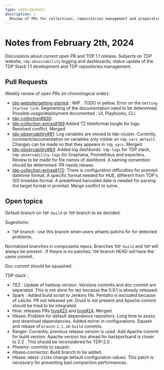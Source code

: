 ```yaml
---
type: contributors
description: |
  Review of PRs for collections, repositories management and preparations for TDP-1.1.
---
```


# Notes from February 2th, 2024

Discussions about current open PR and TDP 1.1 release. Subjects on TDP website, `tdp-observability` logging and dashboards, status update of the TDP Stack 1.1 development and TDP repositories management.

## Pull Requests

Weekly review of open PRs (in chronological order):

- [tdp-website/getting-started](https://github.com/TOSIT-IO/tdp-website/tree/getting-started) : WIP . TODO in yellow. Error on the `Getting Started link`. Segmenting of the documentation need to be determined. Possible usage/deployment documented : UI, Playbooks, CLI.
- [tdp-collection#830](https://github.com/TOSIT-IO/tdp-collection/pull/830):
- [tdp-collection-extras#169](https://github.com/TOSIT-IO/tdp-collection-extras/pull/169):Added TZ timeformat toogle for logs. Resolved conflict. Merged
- [tdp-observability#81](https://github.com/TOSIT-IO/tdp-observability/pull/81): Log variables are moved to tdp-cluster. Currently, comment/documentation on variables only visible on `tdp_vars_default`. Changes can be made so that they appeare in `tdp_vars`. Merged.
- [tdp-observability#83](https://github.com/TOSIT-IO/tdp-observability/pull/83): Added log dashbords: `tdp-logs` for TDP stack, `tdp-observability-logs` for  Graphana, Prometheus and exporters. Review to be made for file names of dashbord. A naming convention should be determined. PR needs rebase.
- [tdp-collection-extras#172](https://github.com/TOSIT-IO/tdp-collection-extras/pull/172): There is configuration difficulties for promtail datetime format. A specific format needed for HUE, different from TDP's ISO timedate format. A predefined harcoded date is needed for parsing the target format in promtail. Merge conflict to solve.


## Open topics

Default branch on `TDP-build` or `TDP` branch to be decided.

Sugestions:

- `TDP` branch : use this branch when users whants patchs for for detected problems.

Normalized branches in composants repos. Branches `TDP-build` and `TDP` will always be present . If theyre is no patches, `TDP` branch HEAD will have the same commit.

Doc commit should be squashed.

TDP stack :

- TEZ : Update of hadoop version. Versions commits and doc commit are separated. This is not done for tez because the 0.9.1 is already released.
- Spark : Added build script to Jenkins file. Pentaho is excluded because of calcite. PR not released yet: Druid is not present and Apache commit should be tried to be integrated.
- Hive: releases PRs [hive#23](https://github.com/TOSIT-IO/hive/pull/23) and [hive#24](https://github.com/TOSIT-IO/hive/pull/24/files). Merged.
- Hbase: Problem for default dependance repository. Long time to acess and download dependancies. Added mirror in configurations.
Squash and rebase of `branch-2.1.10-build` commits.
- Ranger: Currently, previous release version is used. Add Apache commit for build version. Apache version too ahead for backportsand is closer to 2.2 . This should be reconsidered for TDP-2.0 .
- Phoenix: commits to squash.
- Hbase-connector: Build branch to be added.
- Hbase: `HBASE-21284` change default configuration values. This patch is necessary for preventing bad compaction performances.

